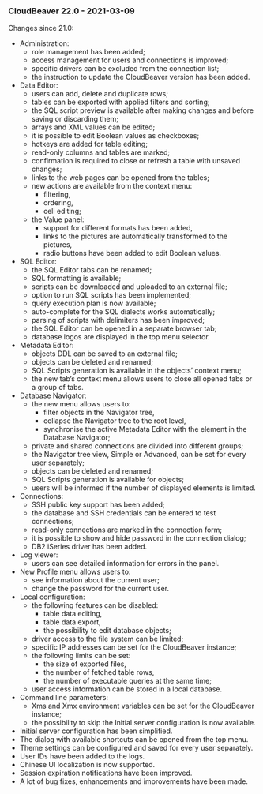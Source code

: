 ### **CloudBeaver 22.0 - 2021-03-09**

Changes since 21.0:

* Administration:
    * role management has been added;
    * access management for users and connections is improved;
    * specific drivers can be excluded from the connection list;
    * the instruction to update the CloudBeaver version has been added.
* Data Editor:
    * users can add, delete and duplicate rows;
    * tables can be exported with applied filters and sorting;
    * the SQL script preview is available after making changes and before saving or discarding them;
    * arrays and XML values can be edited;
    * it is possible to edit Boolean values as checkboxes;
    * hotkeys are added for table editing;
    * read-only columns and tables are marked;
    * confirmation is required to close or refresh a table with unsaved changes;
    * links to the web pages can be opened from the tables;
    * new actions are available from the context menu:
        * filtering,
        * ordering,
        * cell editing;
    * the Value panel:
        * support for different formats has been added,
        * links to the pictures are automatically transformed to the pictures,
        * radio buttons have been added to edit Boolean values.
* SQL Editor:
    * the SQL Editor tabs can be renamed;
    * SQL formatting is available;
    * scripts can be downloaded and uploaded to an external file;
    * option to run SQL scripts has been implemented;
    * query execution plan is now available;
    * auto-complete for the SQL dialects works automatically;
    * parsing of scripts with delimiters has been improved;
    * the SQL Editor can be opened in a separate browser tab;
    * database logos are displayed in the top menu selector.
* Metadata Editor:
    * objects DDL can be saved to an external file;
    * objects can be deleted and renamed;
    * SQL Scripts generation is available in the objects’ context menu;
    * the new tab’s context menu allows users to close all opened tabs or a group of tabs.
* Database Navigator:
    * the new menu allows users to:
        * filter objects in the Navigator tree,
        * collapse the Navigator tree to the root level,
        * synchronise the active Metadata Editor with the element in the Database Navigator;
    * private and shared connections are divided into different groups;
    * the Navigator tree view, Simple or Advanced, can be set for every user separately;
    * objects can be deleted and renamed;
    * SQL Scripts generation is available for objects;
    * users will be informed if the number of displayed elements is limited.
* Connections:
    * SSH public key support has been added;
    * the database and SSH credentials can be entered to test connections;
    * read-only connections are marked in the connection form;
    * it is possible to show and hide password in the connection dialog;
    * DB2 iSeries driver has been added.
* Log viewer:
    * users can see detailed information for errors in the panel.
* New Profile menu allows users to:
    * see information about the current user;
    * change the password for the current user.
* Local configuration:
    * the following features can be disabled:
        * table data editing,
        * table data export,
        * the possibility to edit database objects;
    * driver access to the file system can be limited;
    * specific IP addresses can be set for the CloudBeaver instance;
    * the following limits can be set:
        * the size of exported files,
        * the number of fetched table rows,
        * the number of executable queries at the same time;
    * user access information can be stored in a local database.
* Command line parameters:
    * Xms and Xmx environment variables can be set for the CloudBeaver instance;
    * the possibility to skip the Initial server configuration is now available.
* Initial server configuration has been simplified.
* The dialog with available shortcuts can be opened from the top menu.
* Theme settings can be configured and saved for every user separately.
* User IDs have been added to the logs.
* Chinese UI localization is now supported.
* Session expiration notifications have been improved.
* A lot of bug fixes, enhancements and improvements have been made.